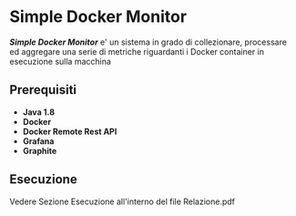 # Simple Docker Monitor

***Simple Docker Monitor*** e' un sistema in grado di collezionare, processare ed aggregare una serie di metriche riguardanti i Docker container in esecuzione sulla macchina


## Prerequisiti
* **Java 1.8**
* **Docker**
* **Docker Remote Rest API**
* **Grafana**
* **Graphite**


## Esecuzione
Vedere Sezione Esecuzione all'interno del file Relazione.pdf
